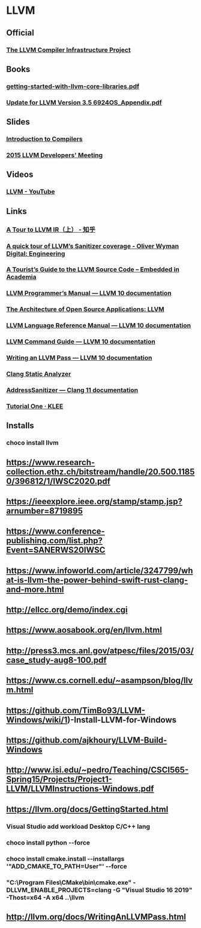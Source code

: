 # LLVM
## Official
### [The LLVM Compiler Infrastructure Project](https://llvm.org/)
## Books
### [getting-started-with-llvm-core-libraries.pdf](https://org.computer/dist/pdf/getting-started-with-llvm-core-libraries.pdf)
### [Update for LLVM Version 3.5 6924OS_Appendix.pdf ](https://static.packt-cdn.com/downloads/6924OS_Appendix.pdf)
## Slides
### [Introduction to Compilers](https://www.cs.umd.edu/class/fall2018/cmsc430/slides/xx-llvm.pdf)
### [2015 LLVM Developers' Meeting](https://llvm.org/devmtg/2015-10/)
## Videos
### [LLVM - YouTube](https://www.youtube.com/channel/UCv2_41bSAa5Y_8BacJUZfjQ)
## Links
### [A Tour to LLVM IR（上） - 知乎](https://zhuanlan.zhihu.com/p/66793637)
### [A quick tour of LLVM’s Sanitizer coverage - Oliver Wyman Digital: Engineering](https://tech.labs.oliverwyman.com/blog/2017/10/04/a-quick-tour-of-llvms-sanitizer-coverage/)
### [A Tourist’s Guide to the LLVM Source Code – Embedded in Academia](https://blog.regehr.org/archives/1453)
### [LLVM Programmer’s Manual — LLVM 10 documentation](https://llvm.org/docs/ProgrammersManual.html)
### [The Architecture of Open Source Applications: LLVM](http://www.aosabook.org/en/llvm.html)
### [LLVM Language Reference Manual — LLVM 10 documentation](http://llvm.org/docs/LangRef.html)
### [LLVM Command Guide — LLVM 10 documentation](https://llvm.org/docs/CommandGuide/)
### [Writing an LLVM Pass — LLVM 10 documentation](http://llvm.org/docs/WritingAnLLVMPass.html#quick-start-writing-hello-world)
### [Clang Static Analyzer](http://clang-analyzer.llvm.org/)
### [AddressSanitizer — Clang 11 documentation](https://clang.llvm.org/docs/AddressSanitizer.html)
### [Tutorial One · KLEE](http://klee.github.io/tutorials/testing-function/)
## Installs
### choco install llvm

## https://www.research-collection.ethz.ch/bitstream/handle/20.500.11850/396812/1/IWSC2020.pdf

## https://ieeexplore.ieee.org/stamp/stamp.jsp?arnumber=8719895

## https://www.conference-publishing.com/list.php?Event=SANERWS20IWSC

## https://www.infoworld.com/article/3247799/what-is-llvm-the-power-behind-swift-rust-clang-and-more.html

## http://ellcc.org/demo/index.cgi

## https://www.aosabook.org/en/llvm.html

## http://press3.mcs.anl.gov/atpesc/files/2015/03/case_study-aug8-100.pdf

## https://www.cs.cornell.edu/~asampson/blog/llvm.html

## https://github.com/TimBo93/LLVM-Windows/wiki/1)-Install-LLVM-for-Windows

## https://github.com/ajkhoury/LLVM-Build-Windows

## http://www.isi.edu/~pedro/Teaching/CSCI565-Spring15/Projects/Project1-LLVM/LLVMInstructions-Windows.pdf

## https://llvm.org/docs/GettingStarted.html

### Visual Studio add workload Desktop C/C++ lang
### choco install python --force
### choco install cmake.install --installargs '"ADD_CMAKE_TO_PATH=User"' --force
### "C:\Program Files\CMake\bin\cmake.exe" -DLLVM_ENABLE_PROJECTS=clang  -G "Visual Studio 16 2019" -Thost=x64 -A x64 ..\llvm

## http://llvm.org/docs/WritingAnLLVMPass.html
